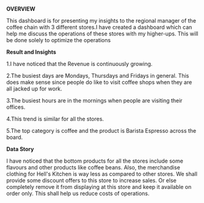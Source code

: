 **OVERVIEW**

This dashboard is for presenting my insights to the regional manager of the coffee chain with 3 different stores.I have created a dashboard which can help me discuss the operations of these stores with my higher-ups. This will be done solely to optimize the operations



**Result and Insights** 

1.I have noticed that the Revenue is continuously growing.

2.The busiest days are Mondays, Thursdays and Fridays in general. This does make sense since people do like to visit coffee shops when they are all jacked up for work.

3.The busiest hours are in the mornings when people are visiting their offices.

4.This trend is similar for all the stores.

5.The top category is coffee and the product is Barista Espresso across the board.



**Data Story**

I have noticed that the bottom products for all the stores include some flavours and other products like coffee beans. Also, the merchandise clothing for Hell's Kitchen is way less as compared to other stores. We shall provide some discount offers to this store to increase sales. Or else completely remove it from displaying at this store and keep it available on order only. This shall help us reduce costs of operations.
